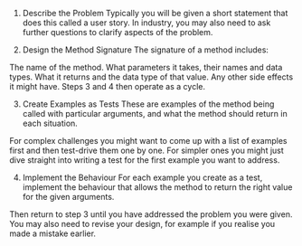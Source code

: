 1. Describe the Problem
Typically you will be given a short statement that does this called a user story. In industry, you may also need to ask further questions to clarify aspects of the problem.

2. Design the Method Signature
The signature of a method includes:

The name of the method.
What parameters it takes, their names and data types.
What it returns and the data type of that value.
Any other side effects it might have.
Steps 3 and 4 then operate as a cycle.

3. Create Examples as Tests
These are examples of the method being called with particular arguments, and what the method should return in each situation.

For complex challenges you might want to come up with a list of examples first and then test-drive them one by one. For simpler ones you might just dive straight into writing a test for the first example you want to address.

4. Implement the Behaviour
For each example you create as a test, implement the behaviour that allows the method to return the right value for the given arguments.

Then return to step 3 until you have addressed the problem you were given. You may also need to revise your design, for example if you realise you made a mistake earlier.